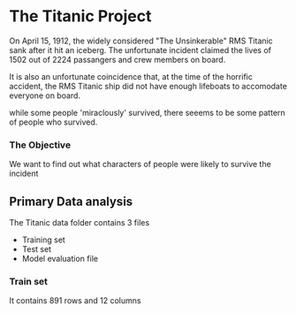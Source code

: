 # The Titanic Project

On April 15, 1912, the widely considered "The Unsinkerable" RMS Titanic sank after it hit an iceberg. The unfortunate incident claimed the lives of 1502 out of 2224 passangers and crew members on board.

It is also an unfortunate coincidence that, at the time of the horrific accident, the RMS Titanic ship did not have enough lifeboats to accomodate everyone on board.

while some people 'miraclously' survived, there seeems to be some pattern of people who survived.

### The Objective
We want to find out what characters of people were likely to survive the incident


## Primary Data analysis
The Titanic data folder contains 3 files
<ul>
<li>Training set</li>
<li>Test set</li>
<li>Model evaluation file</li>
</ul>

### Train set
It contains 891 rows and 12 columns



